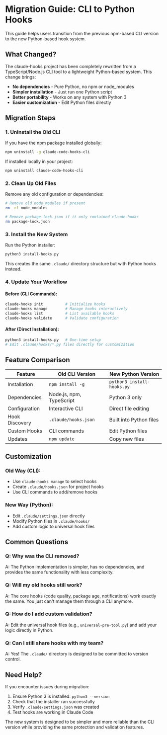 # Migration Guide: CLI to Python Hooks

This guide helps users transition from the previous npm-based CLI version to the new Python-based hook system.

## What Changed?

The claude-hooks project has been completely rewritten from a TypeScript/Node.js CLI tool to a lightweight Python-based system. This change brings:

- **No dependencies** - Pure Python, no npm or node_modules
- **Simpler installation** - Just run one Python script
- **Better portability** - Works on any system with Python 3
- **Easier customization** - Edit Python files directly

## Migration Steps

### 1. Uninstall the Old CLI

If you have the npm package installed globally:
```bash
npm uninstall -g claude-code-hooks-cli
```

If installed locally in your project:
```bash
npm uninstall claude-code-hooks-cli
```

### 2. Clean Up Old Files

Remove any old configuration or dependencies:
```bash
# Remove old node_modules if present
rm -rf node_modules

# Remove package-lock.json if it only contained claude-hooks
rm package-lock.json
```

### 3. Install the New System

Run the Python installer:
```bash
python3 install-hooks.py
```

This creates the same `.claude/` directory structure but with Python hooks instead.

### 4. Update Your Workflow

#### Before (CLI Commands):
```bash
claude-hooks init          # Initialize hooks
claude-hooks manage        # Manage hooks interactively
claude-hooks list          # List available hooks
claude-hooks validate      # Validate configuration
```

#### After (Direct Installation):
```bash
python3 install-hooks.py   # One-time setup
# Edit .claude/hooks/*.py files directly for customization
```

## Feature Comparison

| Feature | Old CLI Version | New Python Version |
|---------|----------------|-------------------|
| Installation | `npm install -g` | `python3 install-hooks.py` |
| Dependencies | Node.js, npm, TypeScript | Python 3 only |
| Configuration | Interactive CLI | Direct file editing |
| Hook Discovery | `.claude/hooks.json` | Built into Python files |
| Custom Hooks | CLI commands | Edit Python files |
| Updates | `npm update` | Copy new files |

## Customization

### Old Way (CLI):
- Use `claude-hooks manage` to select hooks
- Create `.claude/hooks.json` for project hooks
- Use CLI commands to add/remove hooks

### New Way (Python):
- Edit `.claude/settings.json` directly
- Modify Python files in `.claude/hooks/`
- Add custom logic to universal hook files

## Common Questions

### Q: Why was the CLI removed?
A: The Python implementation is simpler, has no dependencies, and provides the same functionality with less complexity.

### Q: Will my old hooks still work?
A: The core hooks (code quality, package age, notifications) work exactly the same. You just can't manage them through a CLI anymore.

### Q: How do I add custom validation?
A: Edit the universal hook files (e.g., `universal-pre-tool.py`) and add your logic directly in Python.

### Q: Can I still share hooks with my team?
A: Yes! The `.claude/` directory is designed to be committed to version control.

## Need Help?

If you encounter issues during migration:
1. Ensure Python 3 is installed: `python3 --version`
2. Check that the installer ran successfully
3. Verify `.claude/settings.json` was created
4. Test hooks are working in Claude Code

The new system is designed to be simpler and more reliable than the CLI version while providing the same protection and validation features.